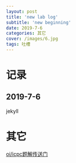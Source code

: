 ```yaml
---
layout: post
title: 'new lab log'
subtitle: 'new beginning'
date: 2019-7-6
categories: 其它
cover: /images/6.jpg
tags: 吐槽
---
```


# 记录
## 2019-7-6
jekyll



# 其它
[oi/icpc题解传送门](https://github.com/easypainttou/oi_solutions)